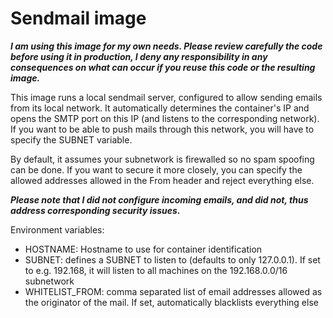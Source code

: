 # Sendmail image

***I am using this image for my own needs. Please review carefully the code before using it in production, I deny any responsibility in any consequences on what can occur if you reuse this code or the resulting image.***

This image runs a local sendmail server, configured to allow sending emails from its local network.
It automatically determines the container's IP and opens the SMTP port on this IP (and listens to the corresponding network). If you want to be able to push mails through this network, you will have to specify the SUBNET variable.

By default, it assumes your subnetwork is firewalled so no spam spoofing can be done.
If you want to secure it more closely, you can specify the allowed addresses allowed in the From header and reject everything else.

***Please note that I did not configure incoming emails, and did not, thus address corresponding security issues.***


Environment variables:
 * HOSTNAME: Hostname to use for container identification
 * SUBNET: defines a SUBNET to listen to (defaults to only 127.0.0.1). If set to e.g. 192.168, it will listen to all machines on the 192.168.0.0/16 subnetwork
 * WHITELIST_FROM: comma separated list of email addresses allowed as the originator of the mail. If set, automatically blacklists everything else
